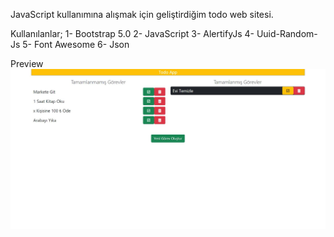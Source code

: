 JavaScript kullanımına alışmak için geliştirdiğim todo web sitesi.

Kullanılanlar;
1- Bootstrap 5.0
2- JavaScript
3- AlertifyJs
4- Uuid-Random-Js
5- Font Awesome
6- Json

Preview
![Image](https://raw.githubusercontent.com/ozanercan/todoApp/master/preview.JPG)
